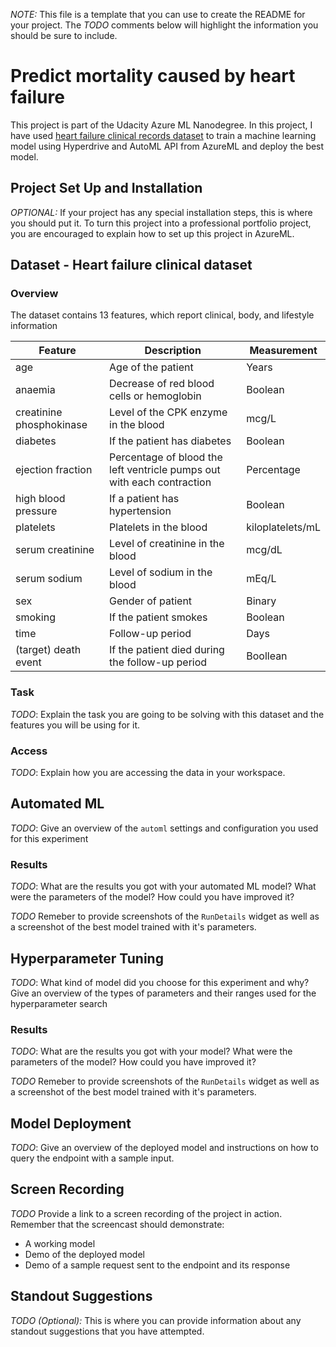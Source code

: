 *NOTE:* This file is a template that you can use to create the README for your project. The *TODO* comments below will highlight the information you should be sure to include.

# Predict mortality caused by heart failure

This project is part of the Udacity Azure ML Nanodegree. In this project, I have used [heart failure clinical records dataset](https://www.kaggle.com/andrewmvd/heart-failure-clinical-data) to train a machine learning model using Hyperdrive and AutoML API from AzureML and deploy the best model.

## Project Set Up and Installation
*OPTIONAL:* If your project has any special installation steps, this is where you should put it. To turn this project into a professional portfolio project, you are encouraged to explain how to set up this project in AzureML.

## Dataset - Heart failure clinical dataset

### Overview
The dataset contains 13 features, which report clinical, body, and lifestyle information

| Feature | Description | Measurement |
| ------ | ------ | ------ |
| age | Age of the patient| Years |
| anaemia | Decrease of red blood cells or hemoglobin | Boolean |
| creatinine phosphokinase | Level of the CPK enzyme in the blood | mcg/L |
| diabetes | If the patient has diabetes | Boolean |
| ejection fraction | Percentage of blood the left ventricle pumps out with each contraction | Percentage |
| high blood pressure | If a patient has hypertension | Boolean |
| platelets | Platelets in the blood | kiloplatelets/mL |
| serum creatinine | Level of creatinine in the blood | mcg/dL |
| serum sodium | Level of sodium in the blood | mEq/L |
| sex | Gender of patient | Binary |
| smoking | If the patient smokes | Boolean |
| time | Follow-up period | Days |
| (target) death event | If the patient died during the follow-up period | Boollean |

### Task
*TODO*: Explain the task you are going to be solving with this dataset and the features you will be using for it.

### Access
*TODO*: Explain how you are accessing the data in your workspace.

## Automated ML
*TODO*: Give an overview of the `automl` settings and configuration you used for this experiment

### Results
*TODO*: What are the results you got with your automated ML model? What were the parameters of the model? How could you have improved it?

*TODO* Remeber to provide screenshots of the `RunDetails` widget as well as a screenshot of the best model trained with it's parameters.

## Hyperparameter Tuning
*TODO*: What kind of model did you choose for this experiment and why? Give an overview of the types of parameters and their ranges used for the hyperparameter search


### Results
*TODO*: What are the results you got with your model? What were the parameters of the model? How could you have improved it?

*TODO* Remeber to provide screenshots of the `RunDetails` widget as well as a screenshot of the best model trained with it's parameters.

## Model Deployment
*TODO*: Give an overview of the deployed model and instructions on how to query the endpoint with a sample input.

## Screen Recording
*TODO* Provide a link to a screen recording of the project in action. Remember that the screencast should demonstrate:
- A working model
- Demo of the deployed  model
- Demo of a sample request sent to the endpoint and its response

## Standout Suggestions
*TODO (Optional):* This is where you can provide information about any standout suggestions that you have attempted.
